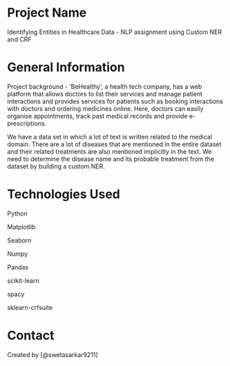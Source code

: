 # Project Name
Identifying Entities in Healthcare Data - NLP assignment using Custom NER and CRF


# General Information
Project background - ‘BeHealthy’, a health tech company, has a web platform that allows doctors to list their services and manage patient interactions and provides services for patients such as booking interactions with doctors and ordering medicines online. Here, doctors can easily organise appointments, track past medical records and provide e-prescriptions.

We have a data set in which a lot of text is written related to the medical domain. There are a lot of diseases that are mentioned in the entire dataset and their related treatments are also mentioned implicitly in the text. We need to determine the disease name and its probable treatment from the dataset by building a custom NER.


# Technologies Used
Python

Matplotlib

Seaborn

Numpy

Pandas

scikit-learn

spacy

sklearn-crfsuite


# Contact
Created by [@swetasarkar9211]
